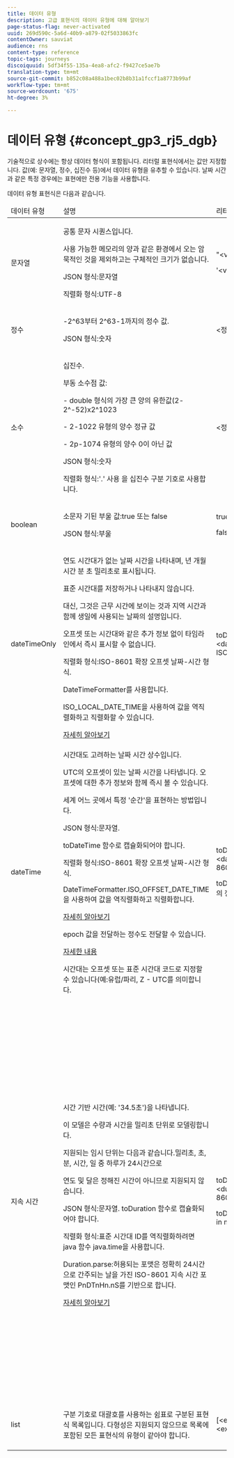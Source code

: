 ```yaml
---
title: 데이터 유형
description: 고급 표현식의 데이터 유형에 대해 알아보기
page-status-flag: never-activated
uuid: 269d590c-5a6d-40b9-a879-02f5033863fc
contentOwner: sauviat
audience: rns
content-type: reference
topic-tags: journeys
discoiquuid: 5df34f55-135a-4ea8-afc2-f9427ce5ae7b
translation-type: tm+mt
source-git-commit: b852c08a488a1bec02b8b31a1fccf1a8773b99af
workflow-type: tm+mt
source-wordcount: '675'
ht-degree: 3%

---
```



# 데이터 유형 {#concept_gp3_rj5_dgb}

기술적으로 상수에는 항상 데이터 형식이 포함됩니다. 리터럴 표현식에서는 값만 지정합니다. 값(예: 문자열, 정수, 십진수 등)에서 데이터 유형을 유추할 수 있습니다. 날짜 시간과 같은 특정 경우에는 표현에만 전용 기능을 사용합니다.

데이터 유형 표현식은 다음과 같습니다.

<table>
    <thead>
        <tr>
        <td>데이터 유형</td>
        <td>설명</td>
        <td>리터럴 표현</td>
        <td>예제</td>
        </tr>
    </thead>
    <tbody>
    <tr>
        <td>문자열</td>
        <td><p>공통 문자 시퀀스입니다.</p><p>사용 가능한 메모리의 양과 같은 환경에서 오는 암묵적인 것을 제외하고는 구체적인 크기가 없습니다.</p><p>JSON 형식:문자열</p><p>직렬화 형식:UTF-8</p></td>
        <td><p>"&lt;value&gt;"</p><p>'&lt;value&gt;'</p></td>
        <td><p><pre>"hello world"</pre></p><p><pre>'hello world'</pre></p></td>
    </tr>
    <tr>
        <td>정수</td>
        <td><p>-2^63부터 2^63-1까지의 정수 값.</p><p>JSON 형식:숫자</p></td>
        <td>&lt;정수 값&gt;</td>
        <td><p><pre>42</pre></p></td>
    </tr>
    <tr>
        <td>소수</td>
        <td><p>십진수.</p><p>부동 소수점 값:</p>
        <p>- double 형식의 가장 큰 양의 유한값(2-2^-52)x2^1023</p>
        <p> - 2-1022 유형의 양수 정규 값</p>
        <p> - 2p-1074 유형의 양수 0이 아닌 값</p><p>JSON 형식:숫자</p><p>직렬화 형식:'.' 사용 을 십진수 구분 기호로 사용합니다.</p></td>
        <td>&lt;정수 값&gt;.&lt;정수 값&gt;</td>
        <td><p><pre>3.14</pre></p></td>
    </tr>
    <tr>
        <td>boolean</td>
        <td><p>소문자 기된 부울 값:true 또는 false</p><p>JSON 형식:부울</p></td>
        <td><p>true</p><p>false</p></td>
        <td><p><pre>true</pre></p></td>
    </tr>
    <tr>
        <td>dateTimeOnly</td>
        <td><p>연도 시간대가 없는 날짜 시간을 나타내며, 년 개월 시간 분 초 밀리초로 표시됩니다.</p><p>표준 시간대를 저장하거나 나타내지 않습니다.</p><p>대신, 그것은 근무 시간에 보이는 것과 지역 시간과 함께 생일에 사용되는 날짜의 설명입니다.</p><p>오프셋 또는 시간대와 같은 추가 정보 없이 타임라인에서 즉시 표시할 수 없습니다.</p><p>직렬화 형식:ISO-8601 확장 오프셋 날짜-시간 형식.</p><p>DateTimeFormatter를 사용합니다.</p><p>ISO_LOCAL_DATE_TIME을 사용하여 값을 역직렬화하고 직렬화할 수 있습니다.</p> <a href="https://docs.oracle.com/javase/8/docs/api/java/time/format/DateTimeFormatter.html#ISO_LOCAL_DATE_TIME">자세히 알아보기</a></td>
        <td><p>toDateTimeOnly("&lt;dateTimeOnly in ISO-8601 format&gt;")</p></td>
        <td></td>
    </tr>
    <tr>
        <td>dateTime</td>
        <td><p>시간대도 고려하는 날짜 시간 상수입니다.</p><p>UTC의 오프셋이 있는 날짜 시간을 나타냅니다. 오프셋에 대한 추가 정보와 함께 즉시 볼 수 있습니다. </p><p>세계 어느 곳에서 특정 '순간'을 표현하는 방법입니다.</p><p>JSON 형식:문자열.</p><p> toDateTime 함수로 캡슐화되어야 합니다.</p><p>
        직렬화 형식:ISO-8601 확장 오프셋 날짜-시간 형식.</p><p> DateTimeFormatter.ISO_OFFSET_DATE_TIME을 사용하여 값을 역직렬화하고 직렬화합니다.</p> <a href="https://docs.oracle.com/javase/8/docs/api/java/time/format/DateTimeFormatter.html#ISO_OFFSET_DATE_TIME">자세히 알아보기</a> 
        <p>epoch 값을 전달하는 정수도 전달할 수 있습니다.</p> <a href="https://www.epochconverter.com/">자세한 내용</a></p>
        <p>시간대는 오프셋 또는 표준 시간대 코드로 지정할 수 있습니다(예:유럽/파리, Z - UTC를 의미합니다.</p></td>
        <td><p>toDateTime("&lt;dateTime in ISO-8601 format&gt;")</p>
        <p>toDateTime(&lt;epoch의 정수 값(밀리초)&gt;)</p></td>
        <td><p><pre>toDateTime("1977-04-22T06:00:00Z")</pre></p><p><pre>toDateTime</pre></p><p><pre>("2011-12-03T15:15:30Z")</pre></p><p><pre>toDateTime</pre></p><p><pre>("2011-12-03T15:15:30.123Z")</pre></p><p><pre>toDateTime</pre></p><p><pre>("2011-12-03T15:15:30.123+02:00")</pre></p>
        <p><pre>toDateTime</pre></p><p><pre>("2011-12-03T15:15:30.123-00:20")</pre></p><p><pre>toDateTime(1560762190189)</pre></p></td>
    </tr>
    <tr>
        <td>지속 시간</td>
        <td><p>시간 기반 시간(예: '34.5초')을 나타냅니다.</p><p> 이 모델은 수량과 시간을 밀리초 단위로 모델링합니다.</p><p>지원되는 임시 단위는 다음과 같습니다.밀리초, 초, 분, 시간, 일 중 하루가 24시간으로</p><p> 연도 및 달은 정해진 시간이 아니므로 지원되지 않습니다.</p><p>JSON 형식:문자열. toDuration 함수로 캡슐화되어야 합니다.</p><p>직렬화 형식:표준 시간대 ID를 역직렬화하려면 java 함수 java.time을 사용합니다.</p><p>Duration.parse:허용되는 포맷은 정확히 24시간으로 간주되는 날을 가진 ISO-8601 지속 시간 포맷인 PnDTnHn.nS를 기반으로 합니다.</p><a href="https://docs.oracle.com/javase/8/docs/api/java/time/Duration.html#parse-java.lang.CharSequence-">자세히 알아보기</a></td>
        <td><p>toDuration("&lt;duration in ISO-8601 format&gt;")</p><p>toDuration(&lt;duration in milliseconds&gt;)</p></td>
        <td><p><pre>toDuration("PT5S") // 5초</pre></p>
        <p><pre>toDuration(500) // </pre></p>
        <p><pre>500ms</pre></p>
        <p><pre>toDuration("PT20.345S") </pre></p>
        <p><pre>— 구문: "20.345초"</pre></p>
        <p><pre>toDuration("PT15M") </pre></p>
        <p><pre> — 구문: "15분"</pre></p>
        <p><pre>(분이 60초인 경우)</pre></p>
        <p><pre>toDuration("PT10H") </pre></p>
        <p><pre>— 구문 분석: "10시간"</pre></p>
        <p><pre>(시간이 3600초인 경우)</pre></p>
        <p><pre>toDuration("P2D") </pre></p>
        <p><pre>— 구문: "2일"</pre></p>
        <p><pre>(하루 </pre></p>
        <p><pre>24시간 또는 86400초)</pre></p>
        <p><pre>toDuration("P2DT3H4M") </pre></p>
        <p><pre>— parses as</pre></p>
        <p><pre>"2일, 3시간 4분"</pre></p>
        <p><pre>toDuration("P-6H3M") </pre></p>
        <p><pre>— parses as</pre></p>
        <p><pre>"-6시간 + 3분"</pre></p>
        <p><pre>toDuration("-P6H3M") </pre></p>
        <p><pre>— parses as</pre></p>
        <p><pre>"-6시간 및 -3분"</pre></p>
        <p><pre>toDuration("-P-6H+3M") </pre></p>
        <p><pre>— parses as</pre></p>
        <p><pre>"+6시간 및 -3분"</pre></p></td>
    </tr>
    <tr>
        <td>list</td>
        <td>구분 기호로 대괄호를 사용하는 쉼표로 구분된 표현식 목록입니다. 다형성은 지원되지 않으므로 목록에 포함된 모든 표현식의 유형이 같아야 합니다.</td>
        <td>[&lt;expression&gt;, &lt;expression&gt;, ... ]</td>
        <td><p><pre>["value1","value2"]</pre></p><p><pre>[3,5]</pre></p><p><pre>[toDuration(500),toDuration(800)]</pre></p></td>
    </tr>
    </tbody>
</table>
